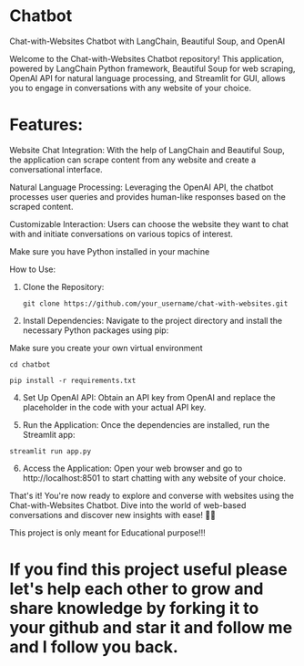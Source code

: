 # Chatbot
Chat-with-Websites Chatbot with LangChain, Beautiful Soup, and OpenAI

Welcome to the Chat-with-Websites Chatbot repository! This application, powered by LangChain Python framework, Beautiful Soup for web scraping, OpenAI API for natural language processing, and Streamlit for GUI, allows you to engage in conversations with any website of your choice.

# Features:
Website Chat Integration:
With the help of LangChain and Beautiful Soup, the application can scrape content from any website and create a conversational interface.


Natural Language Processing:
Leveraging the OpenAI API, the chatbot processes user queries and provides human-like responses based on the scraped content.


Customizable Interaction:
Users can choose the website they want to chat with and initiate conversations on various topics of interest.

Make sure you have Python installed in your machine

How to Use:
1. Clone the Repository:

   ```git clone https://github.com/your_username/chat-with-websites.git```

   
3. Install Dependencies:
Navigate to the project directory and install the necessary Python packages using pip:

Make sure you create your own virtual environment 

  ```cd chatbot```
  
  ```pip install -r requirements.txt```

4. Set Up OpenAI API:
Obtain an API key from OpenAI and replace the placeholder in the code with your actual API key.


5. Run the Application:
Once the dependencies are installed, run the Streamlit app:

```streamlit run app.py```


6. Access the Application:
Open your web browser and go to http://localhost:8501 to start chatting with any website of your choice.

That's it! You're now ready to explore and converse with websites using the Chat-with-Websites Chatbot. Dive into the world of web-based conversations and discover new insights with ease! 💬🌐


This project is only meant for Educational purpose!!!

# If you find this project useful please let's help each other to grow and share knowledge by forking it to your github and star it and follow me and I follow you back.









   

